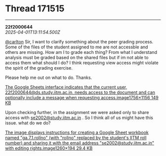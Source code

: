 # Thread 171515


---
**22f2000644**  
*2025-04-01T13:11:54.500Z*


[@carlton](/u/carlton) Sir, I want to clarify something about the peer grading process. Some of the files of the student assigned to me are not accessble and others are missing. How am I to grade each thing? From what I understand analysis must be graded based on the shared files but if im not able to access them what should I do? I think requesting view access might violate the spirit of the grading exercise.

Please help me out on what to do. Thanks.

[The Google Sheets interface indicates that the current user, 22f2000644@ds.study.iitm.ac.in, needs access to the document and can optionally include a message when requesting access.image1756×1156 149 KB](https://europe1.discourse-cdn.com/flex013/uploads/iitm/original/3X/8/f/8fdfb4efc5210f5bc95e4ad37f87e11e7e9a0d6d.png "image")

Upon checking further, in the assignment we were asked only to share access with se2002@study.iitm.ac.in . So I think all of us might have this issue. what do we do?

[The image displays instructions for creating a Google Sheet workbook named "ga.7.1.rollno" (with "rollno" replaced by the student's IITM roll number) and sharing it with the email address "se2002@study.iitm.ac.in" with editing rights.image1260×194 29.4 KB](https://europe1.discourse-cdn.com/flex013/uploads/iitm/original/3X/e/9/e92fa66a961cb1598b0688b555bf957e1e054f4e.png "image")


